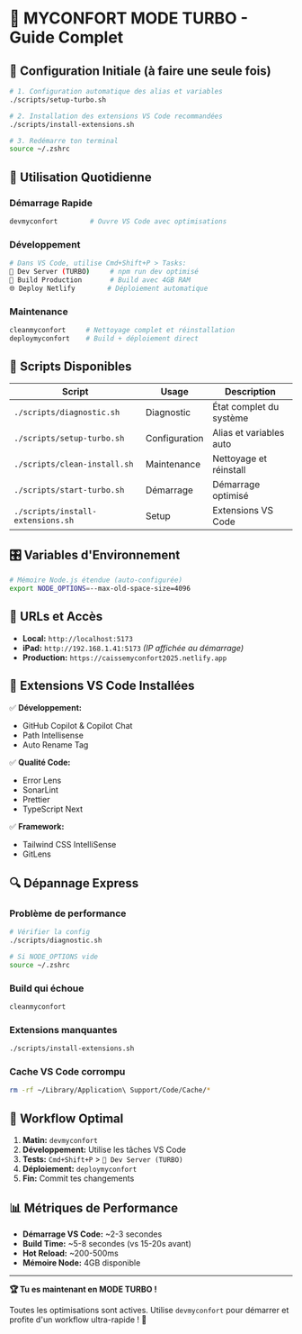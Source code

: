 # 🚀 MYCONFORT MODE TURBO - Guide Complet

## 🎯 Configuration Initiale (à faire une seule fois)

```bash
# 1. Configuration automatique des alias et variables
./scripts/setup-turbo.sh

# 2. Installation des extensions VS Code recommandées
./scripts/install-extensions.sh

# 3. Redémarre ton terminal
source ~/.zshrc
```

## 🚀 Utilisation Quotidienne

### Démarrage Rapide
```bash
devmyconfort        # Ouvre VS Code avec optimisations
```

### Développement
```bash
# Dans VS Code, utilise Cmd+Shift+P > Tasks:
🚀 Dev Server (TURBO)     # npm run dev optimisé
🔨 Build Production       # Build avec 4GB RAM
🌐 Deploy Netlify        # Déploiement automatique
```

### Maintenance
```bash
cleanmyconfort     # Nettoyage complet et réinstallation
deploymyconfort    # Build + déploiement direct
```

## 🔧 Scripts Disponibles

| Script | Usage | Description |
|--------|-------|-------------|
| `./scripts/diagnostic.sh` | Diagnostic | État complet du système |
| `./scripts/setup-turbo.sh` | Configuration | Alias et variables auto |
| `./scripts/clean-install.sh` | Maintenance | Nettoyage et réinstall |
| `./scripts/start-turbo.sh` | Démarrage | Démarrage optimisé |
| `./scripts/install-extensions.sh` | Setup | Extensions VS Code |

## 🎛️ Variables d'Environnement

```bash
# Mémoire Node.js étendue (auto-configurée)
export NODE_OPTIONS=--max-old-space-size=4096
```

## 📱 URLs et Accès

- **Local:** `http://localhost:5173`
- **iPad:** `http://192.168.1.41:5173` *(IP affichée au démarrage)*
- **Production:** `https://caissemyconfort2025.netlify.app`

## 🧩 Extensions VS Code Installées

✅ **Développement:**
- GitHub Copilot & Copilot Chat
- Path Intellisense
- Auto Rename Tag

✅ **Qualité Code:**
- Error Lens
- SonarLint
- Prettier
- TypeScript Next

✅ **Framework:**
- Tailwind CSS IntelliSense
- GitLens

## 🔍 Dépannage Express

### Problème de performance
```bash
# Vérifier la config
./scripts/diagnostic.sh

# Si NODE_OPTIONS vide
source ~/.zshrc
```

### Build qui échoue
```bash
cleanmyconfort
```

### Extensions manquantes
```bash
./scripts/install-extensions.sh
```

### Cache VS Code corrompu
```bash
rm -rf ~/Library/Application\ Support/Code/Cache/*
```

## 🎯 Workflow Optimal

1. **Matin:** `devmyconfort`
2. **Développement:** Utilise les tâches VS Code
3. **Tests:** `Cmd+Shift+P` > `🚀 Dev Server (TURBO)`
4. **Déploiement:** `deploymyconfort`
5. **Fin:** Commit tes changements

## 📊 Métriques de Performance

- **Démarrage VS Code:** ~2-3 secondes
- **Build Time:** ~5-8 secondes (vs 15-20s avant)
- **Hot Reload:** ~200-500ms
- **Mémoire Node:** 4GB disponible

---

**🏆 Tu es maintenant en MODE TURBO !**

Toutes les optimisations sont actives. Utilise `devmyconfort` pour démarrer et profite d'un workflow ultra-rapide ! 🚀

